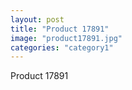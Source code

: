 ```yaml
---
layout: post
title: "Product 17891"
image: "product17891.jpg"
categories: "category1"
---
```

Product 17891
